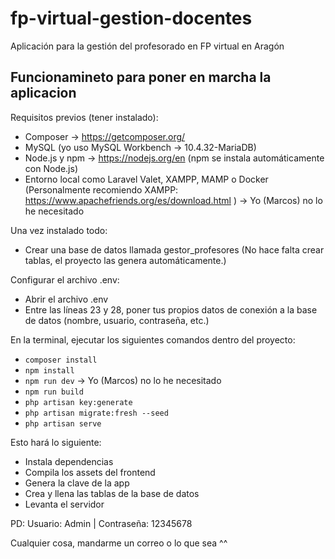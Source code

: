 # fp-virtual-gestion-docentes

Aplicación para la gestión del profesorado en FP virtual en Aragón

## Funcionamineto para poner en marcha la aplicacion

Requisitos previos (tener instalado):

- Composer → <https://getcomposer.org/>
- MySQL (yo uso MySQL Workbench -> 10.4.32-MariaDB)
- Node.js y npm → <https://nodejs.org/en> (npm se instala automáticamente con Node.js)
- Entorno local como Laravel Valet, XAMPP, MAMP o Docker (Personalmente recomiendo XAMPP: <https://www.apachefriends.org/es/download.html> ) → Yo (Marcos) no lo he necesitado

Una vez instalado todo:

- Crear una base de datos llamada gestor_profesores (No hace falta crear tablas, el proyecto las genera automáticamente.)
  
Configurar el archivo .env:

- Abrir el archivo .env
- Entre las líneas 23 y 28, poner tus propios datos de conexión a la base de datos (nombre, usuario, contraseña, etc.)

En la terminal, ejecutar los siguientes comandos dentro del proyecto:

- `composer install`
- `npm install`
- `npm run dev` → Yo (Marcos) no lo he necesitado
- `npm run build`
- `php artisan key:generate`
- `php artisan migrate:fresh --seed`
- `php artisan serve`

Esto hará lo siguiente:

- Instala dependencias
- Compila los assets del frontend
- Genera la clave de la app
- Crea y llena las tablas de la base de datos
- Levanta el servidor
  
PD: Usuario: Admin | Contraseña: 12345678

Cualquier cosa, mandarme un correo o lo que sea ^^
